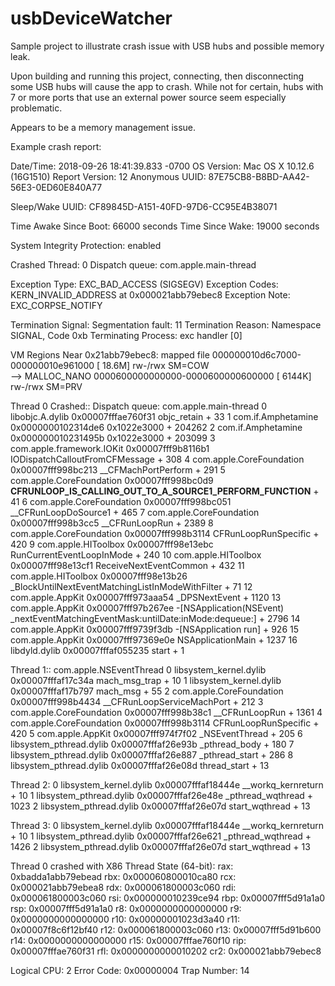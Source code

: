 # usbDeviceWatcher
Sample project to illustrate crash issue with USB hubs and possible memory leak.


Upon building and running this project, connecting, then disconnecting some USB hubs will cause the app to crash. While not for certain, hubs with 7 or more ports that use an external power source seem especially problematic.

Appears to be a memory management issue.

Example crash report:

Date/Time: 2018-09-26 18:41:39.833 -0700
OS Version: Mac OS X 10.12.6 (16G1510)
Report Version: 12
Anonymous UUID: 87E75CB8-B8BD-AA42-56E3-0ED60E840A77

Sleep/Wake UUID: CF89845D-A151-40FD-97D6-CC95E4B38071

Time Awake Since Boot: 66000 seconds
Time Since Wake: 19000 seconds

System Integrity Protection: enabled

Crashed Thread: 0 Dispatch queue: com.apple.main-thread

Exception Type: EXC_BAD_ACCESS (SIGSEGV)
Exception Codes: KERN_INVALID_ADDRESS at 0x000021abb79ebec8
Exception Note: EXC_CORPSE_NOTIFY

Termination Signal: Segmentation fault: 11
Termination Reason: Namespace SIGNAL, Code 0xb
Terminating Process: exc handler [0]

VM Regions Near 0x21abb79ebec8:
    mapped file 000000010d6c7000-000000010e961000 [ 18.6M] rw-/rwx SM=COW  
--> 
    MALLOC_NANO 0000600000000000-0000600000600000 [ 6144K] rw-/rwx SM=PRV  

Thread 0 Crashed:: Dispatch queue: com.apple.main-thread
0 libobjc.A.dylib 0x00007fffae760f31 objc_retain + 33
1 com.if.Amphetamine 0x0000000102314de6 0x1022e3000 + 204262
2 com.if.Amphetamine 0x000000010231495b 0x1022e3000 + 203099
3 com.apple.framework.IOKit 0x00007fff9b8116b1 IODispatchCalloutFromCFMessage + 308
4 com.apple.CoreFoundation 0x00007fff998bc213 __CFMachPortPerform + 291
5 com.apple.CoreFoundation 0x00007fff998bc0d9 __CFRUNLOOP_IS_CALLING_OUT_TO_A_SOURCE1_PERFORM_FUNCTION__ + 41
6 com.apple.CoreFoundation 0x00007fff998bc051 __CFRunLoopDoSource1 + 465
7 com.apple.CoreFoundation 0x00007fff998b3cc5 __CFRunLoopRun + 2389
8 com.apple.CoreFoundation 0x00007fff998b3114 CFRunLoopRunSpecific + 420
9 com.apple.HIToolbox 0x00007fff98e13ebc RunCurrentEventLoopInMode + 240
10 com.apple.HIToolbox 0x00007fff98e13cf1 ReceiveNextEventCommon + 432
11 com.apple.HIToolbox 0x00007fff98e13b26 _BlockUntilNextEventMatchingListInModeWithFilter + 71
12 com.apple.AppKit 0x00007fff973aaa54 _DPSNextEvent + 1120
13 com.apple.AppKit 0x00007fff97b267ee -[NSApplication(NSEvent) _nextEventMatchingEventMask:untilDate:inMode:dequeue:] + 2796
14 com.apple.AppKit 0x00007fff9739f3db -[NSApplication run] + 926
15 com.apple.AppKit 0x00007fff97369e0e NSApplicationMain + 1237
16 libdyld.dylib 0x00007fffaf055235 start + 1

Thread 1:: com.apple.NSEventThread
0 libsystem_kernel.dylib 0x00007fffaf17c34a mach_msg_trap + 10
1 libsystem_kernel.dylib 0x00007fffaf17b797 mach_msg + 55
2 com.apple.CoreFoundation 0x00007fff998b4434 __CFRunLoopServiceMachPort + 212
3 com.apple.CoreFoundation 0x00007fff998b38c1 __CFRunLoopRun + 1361
4 com.apple.CoreFoundation 0x00007fff998b3114 CFRunLoopRunSpecific + 420
5 com.apple.AppKit 0x00007fff974f7f02 _NSEventThread + 205
6 libsystem_pthread.dylib 0x00007fffaf26e93b _pthread_body + 180
7 libsystem_pthread.dylib 0x00007fffaf26e887 _pthread_start + 286
8 libsystem_pthread.dylib 0x00007fffaf26e08d thread_start + 13

Thread 2:
0 libsystem_kernel.dylib 0x00007fffaf18444e __workq_kernreturn + 10
1 libsystem_pthread.dylib 0x00007fffaf26e48e _pthread_wqthread + 1023
2 libsystem_pthread.dylib 0x00007fffaf26e07d start_wqthread + 13

Thread 3:
0 libsystem_kernel.dylib 0x00007fffaf18444e __workq_kernreturn + 10
1 libsystem_pthread.dylib 0x00007fffaf26e621 _pthread_wqthread + 1426
2 libsystem_pthread.dylib 0x00007fffaf26e07d start_wqthread + 13

Thread 0 crashed with X86 Thread State (64-bit):
  rax: 0xbadda1abb79ebead rbx: 0x000060800010ca80 rcx: 0x000021abb79ebea8 rdx: 0x000061800003c060
  rdi: 0x000061800003c060 rsi: 0x000000010239ce94 rbp: 0x00007fff5d91a1a0 rsp: 0x00007fff5d91a1a0
   r8: 0x0000000000000000 r9: 0x0000000000000000 r10: 0x00000001023d3a40 r11: 0x00007f8c6f12bf40
  r12: 0x000061800003c060 r13: 0x00007fff5d91b600 r14: 0x0000000000000000 r15: 0x00007fffae760f10
  rip: 0x00007fffae760f31 rfl: 0x0000000000010202 cr2: 0x000021abb79ebec8
  
Logical CPU: 2
Error Code: 0x00000004
Trap Number: 14

